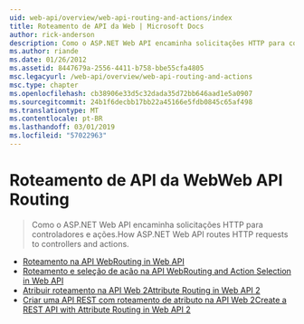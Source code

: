 ```yaml
---
uid: web-api/overview/web-api-routing-and-actions/index
title: Roteamento de API da Web | Microsoft Docs
author: rick-anderson
description: Como o ASP.NET Web API encaminha solicitações HTTP para controladores e ações.
ms.author: riande
ms.date: 01/26/2012
ms.assetid: 8447679a-2556-4411-b758-bbe55cfa4805
msc.legacyurl: /web-api/overview/web-api-routing-and-actions
msc.type: chapter
ms.openlocfilehash: cb38906e33d5c32dada35d72bb646aad1e5a0907
ms.sourcegitcommit: 24b1f6decbb17bb22a45166e5fdb0845c65af498
ms.translationtype: MT
ms.contentlocale: pt-BR
ms.lasthandoff: 03/01/2019
ms.locfileid: "57022963"
---
```

<a name="web-api-routing"></a><span data-ttu-id="6d73f-103">Roteamento de API da Web</span><span class="sxs-lookup"><span data-stu-id="6d73f-103">Web API Routing</span></span>
====================
> <span data-ttu-id="6d73f-104">Como o ASP.NET Web API encaminha solicitações HTTP para controladores e ações.</span><span class="sxs-lookup"><span data-stu-id="6d73f-104">How ASP.NET Web API routes HTTP requests to controllers and actions.</span></span>


- [<span data-ttu-id="6d73f-105">Roteamento na API Web</span><span class="sxs-lookup"><span data-stu-id="6d73f-105">Routing in Web API</span></span>](routing-in-aspnet-web-api.md)
- [<span data-ttu-id="6d73f-106">Roteamento e seleção de ação na API Web</span><span class="sxs-lookup"><span data-stu-id="6d73f-106">Routing and Action Selection in Web API</span></span>](routing-and-action-selection.md)
- [<span data-ttu-id="6d73f-107">Atribuir roteamento na API Web 2</span><span class="sxs-lookup"><span data-stu-id="6d73f-107">Attribute Routing in Web API 2</span></span>](attribute-routing-in-web-api-2.md)
- [<span data-ttu-id="6d73f-108">Criar uma API REST com roteamento de atributo na API Web 2</span><span class="sxs-lookup"><span data-stu-id="6d73f-108">Create a REST API with Attribute Routing in Web API 2</span></span>](create-a-rest-api-with-attribute-routing.md)
